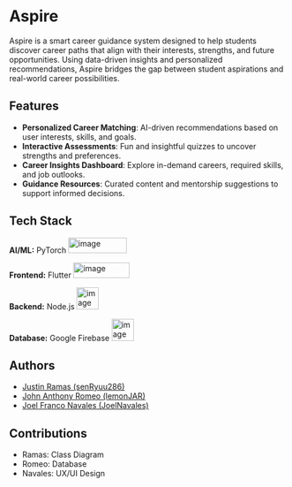 # Aspire

Aspire is a smart career guidance system designed to help students discover career paths that align with their interests, strengths, and future opportunities. Using data-driven insights and personalized recommendations, Aspire bridges the gap between student aspirations and real-world career possibilities.

## Features

- **Personalized Career Matching**: AI-driven recommendations based on user interests, skills, and goals.
- **Interactive Assessments**: Fun and insightful quizzes to uncover strengths and preferences.
- **Career Insights Dashboard**: Explore in-demand careers, required skills, and job outlooks.
- **Guidance Resources**: Curated content and mentorship suggestions to support informed decisions.

## Tech Stack

**AI/ML:** PyTorch <img width="106" height="28" alt="image" src="https://github.com/user-attachments/assets/e5eb1e7f-e1dc-4a0e-9c86-75d454f77d1d" /> 

**Frontend:** Flutter <img width="102" height="28" alt="image" src="https://github.com/user-attachments/assets/06fa46c9-6847-46d1-b2e2-05e7f024d62d" /> 

**Backend:** Node.js <img width="40" height="40" alt="image" src="https://github.com/user-attachments/assets/18297ba7-a90e-48a4-b9fe-b7531351a80f" />

**Database:** Google Firebase <img width="40" height="40" alt="image" src="https://github.com/user-attachments/assets/7d46c7bf-662a-49cf-b0cf-a9ed4113d20f" />

## Authors
- [Justin Ramas (senRyuu286)](https://github.com/senRyuu286)
- [John Anthony Romeo (lemonJAR)](https://github.com/lemonJAR)
- [Joel Franco Navales (JoelNavales)](https://github.com/JoelNavales)

## Contributions
- Ramas: Class Diagram
- Romeo: Database
- Navales: UX/UI Design

